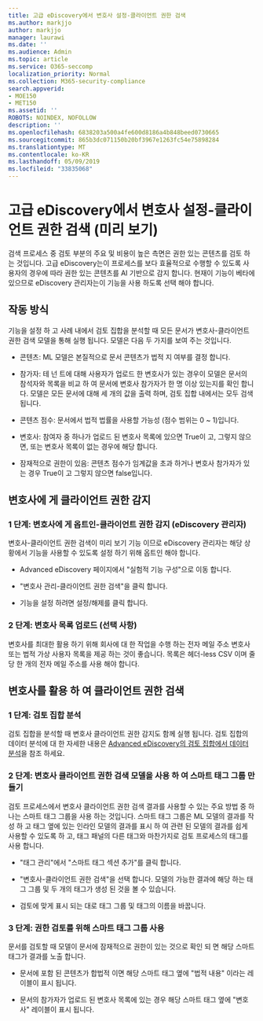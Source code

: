 ```yaml
---
title: 고급 eDiscovery에서 변호사 설정-클라이언트 권한 검색
ms.author: markjjo
author: markjjo
manager: laurawi
ms.date: ''
ms.audience: Admin
ms.topic: article
ms.service: O365-seccomp
localization_priority: Normal
ms.collection: M365-security-compliance
search.appverid:
- MOE150
- MET150
ms.assetid: ''
ROBOTS: NOINDEX, NOFOLLOW
description: ''
ms.openlocfilehash: 6838203a500a4fe600d8186a4b848beed0730665
ms.sourcegitcommit: 865b3dc071150b20bf3967e1263fc54e75898284
ms.translationtype: MT
ms.contentlocale: ko-KR
ms.lasthandoff: 05/09/2019
ms.locfileid: "33835068"
---
```

# <a name="set-up-attorney-client-privilege-detection-preview-in-advanced-ediscovery"></a>고급 eDiscovery에서 변호사 설정-클라이언트 권한 검색 (미리 보기)

검색 프로세스 중 검토 부분의 주요 및 비용이 높은 측면은 권한 있는 콘텐츠를 검토 하는 것입니다. 고급 eDiscovery는이 프로세스를 보다 효율적으로 수행할 수 있도록 사용자의 경우에 따라 권한 있는 콘텐츠를 AI 기반으로 감지 합니다. 현재이 기능이 베타에 있으므로 eDiscovery 관리자는이 기능을 사용 하도록 선택 해야 합니다.

## <a name="how-does-it-work"></a>작동 방식

기능을 설정 하 고 사례 내에서 검토 집합을 분석할 때 모든 문서가 변호사-클라이언트 권한 검색 모델을 통해 실행 됩니다. 모델은 다음 두 가지를 보여 주는 것입니다.

- 콘텐츠: ML 모델은 본질적으로 문서 콘텐츠가 법적 지 여부를 결정 합니다.

- 참가자: 테 넌 트에 대해 사용자가 업로드 한 변호사가 있는 경우이 모델은 문서의 참석자와 목록을 비교 하 여 문서에 변호사 참가자가 한 명 이상 있는지를 확인 합니다.
모델은 모든 문서에 대해 세 개의 값을 출력 하며, 검토 집합 내에서는 모두 검색 됩니다.

- 콘텐츠 점수: 문서에서 법적 법률을 사용할 가능성 (점수 범위는 0 ~ 1)입니다.

- 변호사: 참여자 중 하나가 업로드 된 변호사 목록에 있으면 True이 고, 그렇지 않으면, 또는 변호사 목록이 없는 경우에 해당 합니다.

-  잠재적으로 권한이 있음: 콘텐츠 점수가 임계값을 초과 하거나 변호사 참가자가 있는 경우 True이 고 그렇지 않으면 false입니다.

## <a name="opting-into-attorney-client-privilege-detection"></a>변호사에 게 클라이언트 권한 감지

### <a name="step-1-opt-into-attorney-client-privilege-detection-ediscovery-admin"></a>1 단계: 변호사에 게 옵트인-클라이언트 권한 감지 (eDiscovery 관리자)

변호사-클라이언트 권한 검색이 미리 보기 기능 이므로 eDiscovery 관리자는 해당 상황에서 기능을 사용할 수 있도록 설정 하기 위해 옵트인 해야 합니다.

- Advanced eDiscovery 페이지에서 "실험적 기능 구성"으로 이동 합니다.

- "변호사 관리-클라이언트 권한 검색"을 클릭 합니다.

- 기능을 설정 하려면 설정/해제를 클릭 합니다.

### <a name="step-2-upload-a-list-of-attorneys-optional"></a>2 단계: 변호사 목록 업로드 (선택 사항)

변호사를 최대한 활용 하기 위해 회사에 대 한 작업을 수행 하는 전자 메일 주소 변호사 또는 법적 가상 사용자 목록을 제공 하는 것이 좋습니다. 목록은 헤더-less CSV 이며 줄당 한 개의 전자 메일 주소를 사용 해야 합니다.

## <a name="leveraging-attorney-client-privilege-detection"></a>변호사를 활용 하 여 클라이언트 권한 검색 

### <a name="step-1-analyze-a-review-set"></a>1 단계: 검토 집합 분석

검토 집합을 분석할 때 변호사 클라이언트 권한 감지도 함께 실행 됩니다. 검토 집합의 데이터 분석에 대 한 자세한 내용은 [Advanced eDiscovery의 검토 집합에서 데이터 분석](analyzing-data-in-review-set.md)을 참조 하세요.

### <a name="step-2-create-a-smart-tag-group-with-attorney-client-privilege-detection-model"></a>2 단계: 변호사 클라이언트 권한 검색 모델을 사용 하 여 스마트 태그 그룹 만들기

검토 프로세스에서 변호사 클라이언트 권한 검색 결과를 사용할 수 있는 주요 방법 중 하나는 스마트 태그 그룹을 사용 하는 것입니다. 스마트 태그 그룹은 ML 모델의 결과를 작성 하 고 태그 옆에 있는 인라인 모델의 결과를 표시 하 여 관련 된 모델의 결과를 쉽게 사용할 수 있도록 하 고, 태그 패널의 다른 태그와 마찬가지로 검토 프로세스의 태그를 사용 합니다.

- "태그 관리"에서 "스마트 태그 섹션 추가"를 클릭 합니다.

- "변호사-클라이언트 권한 검색"을 선택 합니다. 모델의 가능한 결과에 해당 하는 태그 그룹 및 두 개의 태그가 생성 된 것을 볼 수 있습니다.

- 검토에 맞게 표시 되는 대로 태그 그룹 및 태그의 이름을 바꿉니다.

### <a name="step-3-use-the-smart-tag-group-for-privilege-review"></a>3 단계: 권한 검토를 위해 스마트 태그 그룹 사용

문서를 검토할 때 모델이 문서에 잠재적으로 권한이 있는 것으로 확인 되 면 해당 스마트 태그가 결과를 노출 합니다.

- 문서에 포함 된 콘텐츠가 합법적 이면 해당 스마트 태그 옆에 "법적 내용" 이라는 레이블이 표시 됩니다.

- 문서의 참가자가 업로드 된 변호사 목록에 있는 경우 해당 스마트 태그 옆에 "변호사" 레이블이 표시 됩니다.